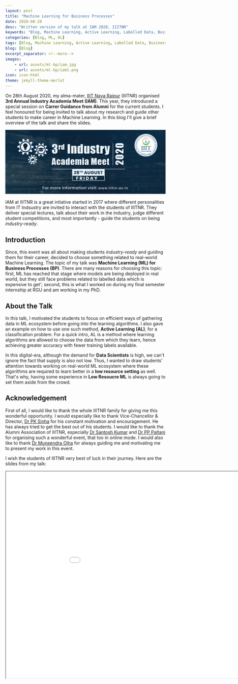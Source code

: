 ```yaml
---
layout: post
title: "Machine Learning for Business Processes"
date: 2020-08-28
desc: "Written version of my talk at IAM 2020, IIITNR"
keywords: "Blog, Machine Learning, Active Learning, Labelled Data, Business Processes"
categories: [Blog, ML, AL]
tags: [Blog, Machine Learning, Active Learning, Labelled Data, Business Processes]
blog: [Blog]
excerpt_separator: <!--more-->
images: 
    - url: assets/ml-bp/iam.jpg
    - url: assets/ml-bp/iam1.png
icon: icon-html
theme: jekyll-theme-merlot
---
```


On 28th August 2020, my alma-mater, [IIIT Naya Raipur](https://www.iiitnr.ac.in/) (IIITNR) organised **3rd Annual Industry Academia Meet (IAM)**. This year, they introduced a special session on **Carrer Guidance from Alumni** for the current students. I feel honoured for being invited to talk about my research and guide other students to make career in Machine Learning. In this blog I'll give a brief overview of the talk and share the slides.

<!--more-->

![IAM Poster](/assets/ml-bp/iam1.png)

IAM at IIITNR is a great intiative started in 2017 where different personalities from IT Indsustry are invited to interact with the students of IIITNR. They deliver special lectures, talk about their work in the industry, judge different student competitions, and most importantly - guide the students on being *industry-ready*.

## Introduction
Since, this event was all about making students *industry-ready* and guiding them for their career, decided to choose something related to real-world Machine Learning. The topic of my talk was **Machine Learning (ML) for Business Processes (BP)**. There are many reasons for choosing this topic: first, ML has reached that stage where models are being deployed in real world, but they still face problems related to labelled data which is expensive to get'; second, this is what I worked on during my final semester internship at RGU and am working in my PhD.

## About the Talk
In this talk, I motivated the students to focus on efficient ways of gathering data in ML ecosystem before going into the learning algorithms. I also gave an example on how to use one such method, **Active Learning (AL)**, for a classification problem. For a quick intro, AL is a method where learning algorithms are allowed to choose the data from which they learn, hence achieving greater accuracy with fewer training labels available.

In this digital-era, although the demand for **Data Scientists** is high, we can't ignore the fact that supply is also not low. Thus, I wanted to draw students' attention towards working on real-world ML ecosystem where these algorithms are required to learn better in a **low resource setting** as well. That's why, having some experience in **Low Resoucre ML** is always going to set them aside from the crowd.

## Acknowledgement
First of all, I would like to thank the whole IIITNR family for giving me this wonderful opportunity. I would especially like to thank Vice-Chancellor & Director, [Dr PK Sinha](https://www.iiitnr.ac.in/node/2344) for his constant motivation and encouragement. He has always tried to get the best out of his students. I would like to thank the Alumni Association of IIITNR, especially [Dr Santosh Kumar](https://www.iiitnr.ac.in/node/1620) and [Dr PP Paltani](https://www.iiitnr.ac.in/node/1244) for organising such a wonderful event, that too in online mode. I would also like to thank [Dr Muneendra Ojha](https://www.iiitnr.ac.in/node/1614) for always guiding me and motivating me to present my work in this event.

I wish the students of IIITNR very best of luck in their journey. Here are the slides from my talk:

<!-- <div class="h_embed">
    <embed src="https://panditu2015.github.io/AL_Slides.pdf" allowfullscreen/>
</div> -->

<iframe src="./AL_Slides.pdf" width="1000px" height="650px"><ifrmae/>

<!-- ## Acknowledgement -->
<!-- First of all, I would like to thank the whole IIITNR family for giving me this wonderful opportunity. I would especially like to thank Vice-Chancellor & Director, Dr PK Sinha sir for his constant motivation and encouragement. He has always tried to get the best out of his students. I would like to thank the Alumni Association of IIITNR, especially Dr Santosh Kumar sir and Dr PP Paltani sir for organising such a wonderful event, that too in online mode. I would also like to thank Dr Muneendra Ojha sir for always guiding me and motivating me to present my work in this event. -->
